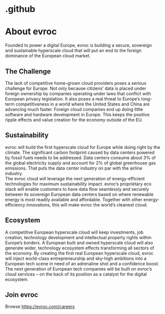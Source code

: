 # .github
# About evroc
Founded to power a digital Europe, evroc is building a secure, sovereign and sustainable hyperscale cloud that will put an end to the foreign dominance of the European cloud market.

## The Challenge
The lack of competitive home-grown cloud providers poses a serious challenge for Europe. Not only because citizens’ data is placed under foreign ownership by companies operating under laws that conflict with European privacy legislation. It also poses a real threat to Europe’s long-term competitiveness in a world where the United States and China are advancing much faster. Foreign cloud companies end up doing little software and hardware development in Europe. This keeps the positive ripple effects and value creation for the economy outside of the EU.

## Sustainability
evroc will build the first hyperscale cloud for Europe while doing right by the climate. The significant carbon footprint caused by data centers powered by fossil fuels needs to be addressed. Data centers consume about 3% of the global electricity supply and account for 2% of global greenhouse gas emissions. That puts the data center industry on par with the airline industry.  
The evroc cloud will leverage the next generation of energy-efficient technologies for maximum sustainability impact. evroc’s proprietary eco stack will enable customers to have data flow seamlessly and securely between its sovereign European data centers based on where renewable energy is most readily available and affordable. Together with other energy-efficiency innovations, this will make evroc the world’s cleanest cloud.

## Ecosystem
A competitive European hyperscale cloud will keep investments, job creation, technology development and intellectual property rights within Europe’s borders. A European built and owned hyperscale cloud will also generate wider, technology ecosystem effects transforming all sectors of the economy. By creating the first real European hyperscale cloud, evroc will inject world-class entrepreneurship and sky-high ambitions into a European tech scene in need of an adrenaline shot and a confidence boost. The next generation of European tech companies will be built on evroc’s cloud services – on the back of its position as a catalyst for the digital ecosystem.

## Join evroc
Browse https://evroc.com/careers
